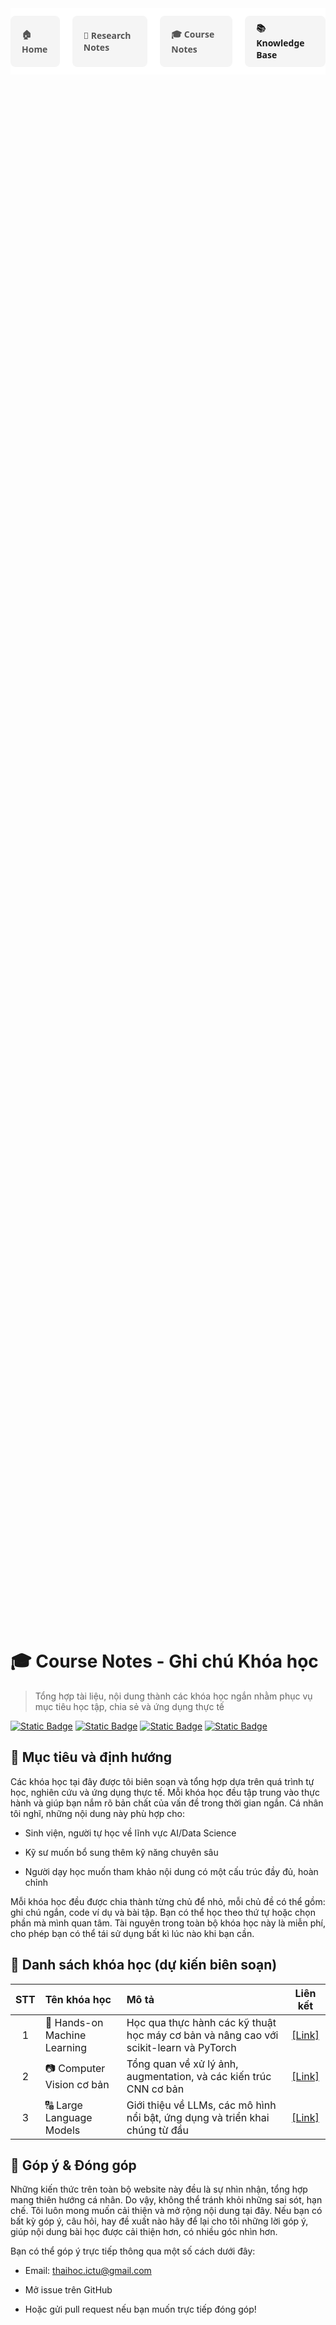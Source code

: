 <nav class="nav-container">
  <a href="../" class="nav-item">🏠 Home</a>
  <a href="../research/" class="nav-item">📝 Research Notes</a>
  <a href="../courses/" class="nav-item">🎓 Course Notes</a>
  <a href=" " class="nav-item">📚 Knowledge Base</a>
</nav>

<style>
  .nav-container {
    display: flex;
    justify-content: center;
    gap: 20px; /* khoảng cách giữa các mục */
    padding: 12px 0;
    background-color: #fff;
    font-family: 'Segoe UI', Tahoma, Geneva, Verdana, sans-serif;
  }

  .nav-item {
    padding: 8px 16px;
    border: 2px solid transparent;
    border-radius: 8px;
    color: #555;
    text-decoration: none;
    font-weight: 600;
    transition: all 0.3s ease;
    display: flex;
    align-items: center;
    gap: 6px;
    background-color: #f5f5f5;
  }

  .nav-item:hover {
    background-color: #007BFF;
    color: white;
    border-color: #0056b3;
  }

  .nav-item:focus {
    outline: none;
    box-shadow: 0 0 0 3px rgba(0,123,255,0.5);
  }
</style>

<div style="
    background-image: url('../assets/images/courses.jpg');
    background-size: cover;
    background-position: center;
    background-repeat: no-repeat;
    min-height: 60vh;
    display: flex;
    flex-direction: column;
    justify-content: center;
    align-items: center;
    color: white;
    text-align: center;
    padding: 40px 20px;
    margin-bottom: 30px;
">
</div>

# 🎓 Course Notes - Ghi chú Khóa học

> Tổng hợp tài liệu, nội dung thành các khóa học ngắn nhằm phục vụ mục tiêu học tập, chia sẻ và ứng dụng thực tế

[![Static Badge](https://img.shields.io/badge/CS229-Machine_Learning-purple?style=flat&logo=coursera&logoColor=white)](https://) [![Static Badge](https://img.shields.io/badge/Geekfor-Geeks-Silver?style=flat&logo=geeksforgeeks&logoColor=red)](https://) [![Static Badge](https://img.shields.io/badge/Google-Colab-red?style=flat&logo=googlecolab&logoColor=orange)](https://) [![Static Badge](https://img.shields.io/badge/Tensorflow-docs-tavily?logo=tensorflow&logoColor=orange)]([https://](https://www.tensorflow.org/))

## 🧭 Mục tiêu và định hướng

Các khóa học tại đây được tôi biên soạn và tổng hợp dựa trên quá trình tự học, nghiên cứu và ứng dụng thực tế. Mỗi khóa học đều tập trung vào thực hành và giúp bạn nắm rõ bản chất của vấn đề trong thời gian ngắn. Cá nhân tôi nghĩ, những nội dung này phù hợp cho:

- Sinh viện, người tự học về lĩnh vực AI/Data Science

- Kỹ sư muốn bổ sung thêm kỹ năng chuyên sâu

- Người dạy học muốn tham khảo nội dung có một cấu trúc đầy đủ, hoàn chỉnh

Mỗi khóa học đều được chia thành từng chủ để nhỏ, mỗi chủ đề có thể gồm: ghi chú ngắn, code ví dụ và bài tập. Bạn có thể học theo thứ tự hoặc chọn phần mà mình quan tâm. Tài nguyên trong toàn bộ khóa học này là miễn phí, cho phép bạn có thể tái sử dụng bất kì lúc nào khi bạn cần.

## 📕 Danh sách khóa học (dự kiến biên soạn)

| STT | Tên khóa học | Mô tả | Liên kết |
| :---: | :----- | :------ | :-------: |
| 1 | 🤖 Hands-on Machine Learning |  Học qua thực hành các kỹ thuật học máy cơ bản và nâng cao với scikit-learn và PyTorch | [[Link]](csml/) |
| 2 | 📷 Computer Vision cơ bản | Tổng quan về xử lý ảnh, augmentation, và các kiến trúc CNN cơ bản | [[Link]](https://) |
| 3 | 🔠 Large Language Models | Giới thiệu về LLMs, các mô hình nổi bật, ứng dụng và triển khai chúng từ đầu | [[Link]](https://) |

## 💬 Góp ý & Đóng góp

Những kiến thức trên toàn bộ website này đều là sự nhìn nhận, tổng hợp mang thiên hướng cá nhân. Do vậy, không thể tránh khỏi những sai sót, hạn chế. Tôi luôn mong muốn cải thiện và mở rộng nội dung tại đây. Nếu bạn có bất kỳ góp ý, câu hỏi, hay đề xuất nào hãy để lại cho tôi những lời góp ý, giúp nội dung bài học được cải thiện hơn, có nhiều góc nhìn hơn.

Bạn có thể góp ý trực tiếp thông qua một số cách dưới đây:

- Email: [thaihoc.ictu@gmail.com](mailto:thaihoc.ictu@gmail.com)

- Mở issue trên GitHub

- Hoặc gửi pull request nếu bạn muốn trực tiếp đóng góp!